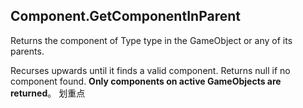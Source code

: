 ## Component.GetComponentInParent ##

Returns the component of Type type in the GameObject or any of its parents.

Recurses upwards until it finds a valid component. Returns null if no component found. **Only components on active GameObjects are returned**。
划重点